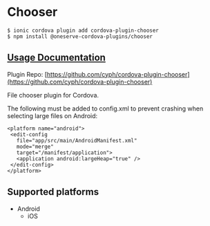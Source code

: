 # Chooser

```text
$ ionic cordova plugin add cordova-plugin-chooser
$ npm install @oneserve-cordova-plugins/chooser
```

## [Usage Documentation](https://oneserve.gitbook.io/oneserve-cordova-plugins/plugins/chooser/)

Plugin Repo: [https://github.com/cyph/cordova-plugin-chooser](https://github.com/cyph/cordova-plugin-chooser)

File chooser plugin for Cordova.

The following must be added to config.xml to prevent crashing when selecting large files on Android:

```markup
<platform name="android">
 <edit-config
   file="app/src/main/AndroidManifest.xml"
   mode="merge"
   target="/manifest/application">
   <application android:largeHeap="true" />
 </edit-config>
</platform>
```

## Supported platforms

* Android
  * iOS

